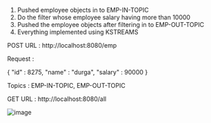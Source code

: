 1) Pushed employee objects in to EMP-IN-TOPIC
2) Do the filter whose employee salary having more than 10000
3) Pushed the employee objects after filtering in to EMP-OUT-TOPIC
4) Everything implemented using KSTREAMS

POST URL : http://localhost:8080/emp

Request :

{
    "id" : 8275,
    "name" : "durga",
    "salary" : 90000
}

Topics : EMP-IN-TOPIC,
         EMP-OUT-TOPIC

GET URL : http://localhost:8080/all
         

![image](https://github.com/user-attachments/assets/d2e4824d-73fe-4828-b50f-50a6f742b0f9)
